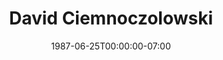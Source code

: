 ---
title: David Ciemnoczolowski
date: 1987-06-25T00:00:00-07:00
tags:
  - eagle
description:
draft: false
---